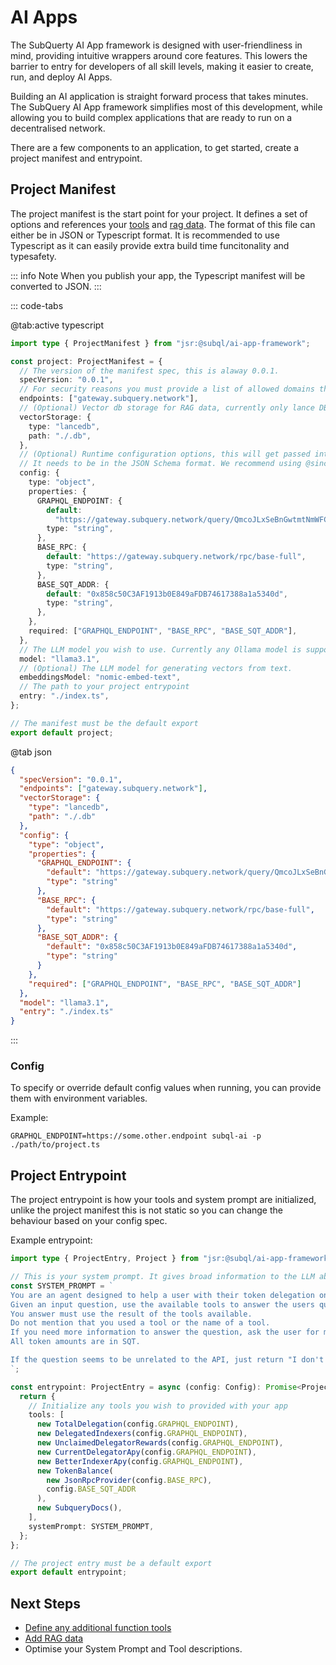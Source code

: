 # AI Apps

The SubQuerty AI App framework is designed with user-friendliness in mind, providing intuitive wrappers around core features. This lowers the barrier to entry for developers of all skill levels, making it easier to create, run, and deploy AI Apps.

Building an AI application is straight forward process that takes minutes. The SubQuery AI App framework simplifies most of this development, while allowing you to build complex applications that are ready to run on a decentralised network.

There are a few components to an application, to get started, create a project manifest and entrypoint.

## Project Manifest

The project manifest is the start point for your project. It defines a set of options and references your [tools](./tools) and [rag data](./rag). The format of this file can either be in JSON or Typescript format. It is recommended to use Typescript as it can easily provide extra build time funcitonality and typesafety.

::: info Note
When you publish your app, the Typescript manifest will be converted to JSON.
:::

::: code-tabs

@tab:active typescript

```typescript
import type { ProjectManifest } from "jsr:@subql/ai-app-framework";

const project: ProjectManifest = {
  // The version of the manifest spec, this is alaway 0.0.1.
  specVersion: "0.0.1",
  // For security reasons you must provide a list of allowed domains that your project will use
  endpoints: ["gateway.subquery.network"],
  // (Optional) Vector db storage for RAG data, currently only lance DB is supported
  vectorStorage: {
    type: "lancedb",
    path: "./.db",
  },
  // (Optional) Runtime configuration options, this will get passed into your project entrypoint.
  // It needs to be in the JSON Schema format. We recommend using @sinclair/typebox to make this easy and provide runtime type checking.
  config: {
    type: "object",
    properties: {
      GRAPHQL_ENDPOINT: {
        default:
          "https://gateway.subquery.network/query/QmcoJLxSeBnGwtmtNmWFCRusXVTGjYWCK1LoujthZ2NyGP",
        type: "string",
      },
      BASE_RPC: {
        default: "https://gateway.subquery.network/rpc/base-full",
        type: "string",
      },
      BASE_SQT_ADDR: {
        default: "0x858c50C3AF1913b0E849aFDB74617388a1a5340d",
        type: "string",
      },
    },
    required: ["GRAPHQL_ENDPOINT", "BASE_RPC", "BASE_SQT_ADDR"],
  },
  // The LLM model you wish to use. Currently any Ollama model is supported
  model: "llama3.1",
  // (Optional) The LLM model for generating vectors from text.
  embeddingsModel: "nomic-embed-text",
  // The path to your project entrypoint
  entry: "./index.ts",
};

// The manifest must be the default export
export default project;
```

@tab json

```json
{
  "specVersion": "0.0.1",
  "endpoints": ["gateway.subquery.network"],
  "vectorStorage": {
    "type": "lancedb",
    "path": "./.db"
  },
  "config": {
    "type": "object",
    "properties": {
      "GRAPHQL_ENDPOINT": {
        "default": "https://gateway.subquery.network/query/QmcoJLxSeBnGwtmtNmWFCRusXVTGjYWCK1LoujthZ2NyGP",
        "type": "string"
      },
      "BASE_RPC": {
        "default": "https://gateway.subquery.network/rpc/base-full",
        "type": "string"
      },
      "BASE_SQT_ADDR": {
        "default": "0x858c50C3AF1913b0E849aFDB74617388a1a5340d",
        "type": "string"
      }
    },
    "required": ["GRAPHQL_ENDPOINT", "BASE_RPC", "BASE_SQT_ADDR"]
  },
  "model": "llama3.1",
  "entry": "./index.ts"
}
```

:::

### Config

To specify or override default config values when running, you can provide them with environment variables.

Example:

```shell
GRAPHQL_ENDPOINT=https://some.other.endpoint subql-ai -p ./path/to/project.ts
```

## Project Entrypoint

The project entrypoint is how your tools and system prompt are initialized, unlike the project manifest this is not static so you can change the behaviour based on your config spec.

Example entrypoint:

```typescript
import type { ProjectEntry, Project } from "jsr:@subql/ai-app-framework";

// This is your system prompt. It gives broad information to the LLM about what your application should to and how it should respond.
const SYSTEM_PROMPT = `
You are an agent designed to help a user with their token delegation on the SubQuery Network.
Given an input question, use the available tools to answer the users question quickly and concisely.
You answer must use the result of the tools available.
Do not mention that you used a tool or the name of a tool.
If you need more information to answer the question, ask the user for more details.
All token amounts are in SQT.

If the question seems to be unrelated to the API, just return "I don't know" as the answer.
`;

const entrypoint: ProjectEntry = async (config: Config): Promise<Project> => {
  return {
    // Initialize any tools you wish to provided with your app
    tools: [
      new TotalDelegation(config.GRAPHQL_ENDPOINT),
      new DelegatedIndexers(config.GRAPHQL_ENDPOINT),
      new UnclaimedDelegatorRewards(config.GRAPHQL_ENDPOINT),
      new CurrentDelegatorApy(config.GRAPHQL_ENDPOINT),
      new BetterIndexerApy(config.GRAPHQL_ENDPOINT),
      new TokenBalance(
        new JsonRpcProvider(config.BASE_RPC),
        config.BASE_SQT_ADDR
      ),
      new SubqueryDocs(),
    ],
    systemPrompt: SYSTEM_PROMPT,
  };
};

// The project entry must be a default export
export default entrypoint;
```

## Next Steps

- [Define any additional function tools](./function_tools)
- [Add RAG data](./rag)
- Optimise your System Prompt and Tool descriptions.
